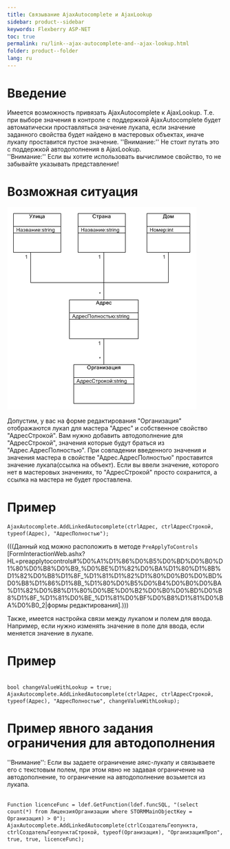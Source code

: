 ```yaml
---
title: Связывание AjaxAutocomplete и AjaxLookup
sidebar: product--sidebar
keywords: Flexberry ASP-NET
toc: true
permalink: ru/link--ajax-autocomplete-and--ajax-lookup.html
folder: product--folder
lang: ru
---
```


# Введение
Имеется возможность привязать AjaxAutocomplete к AjaxLookup. Т.е. при выборе значения в контроле с поддержкой AjaxAutocomplete будет автоматически проставляться значение лукапа, если значение заданного свойства будет найдено в мастеровых объектах, иначе лукапу проставится пустое значение.
''Внимание:'' Не стоит путать это с поддержкой автодополнения в AjaxLookup.
<br />
''Внимание:'' Если вы хотите использовать вычислимое свойство, то не забывайте указывать представление!

# Возможная ситуация

![](/images/pages/img/CaseberryWeb/LinkAutocomplete.PNG)

Допустим, у вас на форме редактирования "Организация" отображаются лукап для мастера "Адрес" и собственное свойство "АдресСтрокой". Вам нужно добавить автодополнение для "АдресСтрокой", значения которые будут браться из "Адрес.АдресПолностью". При совпадении введенного значения и значения мастера в свойстве "Адрес.АдресПолностью" проставится значение лукапа(ссылка на объект). Если вы ввели значение, которого нет в мастеровых значениях, то "АдресСтрокой" просто сохранится, а ссылка на мастера не будет проставлена.

# Пример
```
AjaxAutocomplete.AddLinkedAutocomplete(ctrlАдрес, ctrlАдресСтрокой, typeof(Адрес), "АдресПолностью");
```

(((<msg type=note>Данный код можно расположить в методе `PreApplyToControls` [FormInteractionWeb.ashx?HL=preapplytocontrols#%D0%A1%D1%86%D0%B5%D0%BD%D0%B0%D1%80%D0%B8%D0%B9_%D0%BE%D1%82%D0%BA%D1%80%D1%8B%D1%82%D0%B8%D1%8F_%D1%81%D1%82%D1%80%D0%B0%D0%BD%D0%B8%D1%86%D1%8B_%D1%80%D0%B5%D0%B4%D0%B0%D0%BA%D1%82%D0%B8%D1%80%D0%BE%D0%B2%D0%B0%D0%BD%D0%B8%D1%8F_%D1%81%D0%BE_%D1%81%D0%BF%D0%B8%D1%81%D0%BA%D0%B0_2|формы редактирования].</msg>)))

Также, имеется настройка связи между лукапом и полем для ввода. Например, если нужно изменять значение в поле для ввода, если меняется значение в лукапе.

# Пример
```

bool changeValueWithLookup = true;
AjaxAutocomplete.AddLinkedAutocomplete(ctrlАдрес, ctrlАдресСтрокой, typeof(Адрес), "АдресПолностью", changeValueWithLookup);
```


# Пример явного задания ограничения для автодополнения
''Внимание'': Если вы задаете ограничение аякс-лукапу и связываете его с текстовым полем, при этом явно не задавая ограничение на автодополнение, то ограничение на автодополнение возьмется из лукапа.

```

Function licenceFunc = ldef.GetFunction(ldef.funcSQL, "(select count(*) from ЛицензияОрганизации where STORMMainObjectKey = Организация) > 0");
AjaxAutocomplete.AddLinkedAutocomplete(ctrlСоздательГеопункта, ctrlСоздательГеопунктаСтрокой, typeof(Организация), "ОрганизацияПроп",  true, true, licenceFunc);
```
<br />

